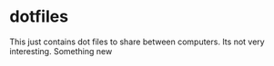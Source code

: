 # dotfiles
This just contains dot files to share between computers. Its not very interesting. Something new
